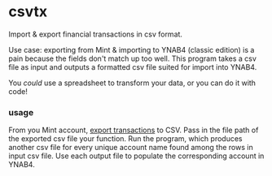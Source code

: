 # csvtx

Import & export financial transactions in csv format.

Use case: exporting from Mint & importing to YNAB4 (classic edition) is a pain
because the fields don't match up too well. This program takes a csv file as
input and outputs a formatted csv file suited for import into YNAB4.

You *could* use a spreadsheet to transform your data, or you can do it with code!

### usage

From you Mint account, [export
transactions](https://help.mint.com/Accounts-and-Transactions/888960591/How-do-you-export-transaction-data.htm)
to CSV. Pass in the file path of the exported csv file your function. Run the
program, which produces another csv file for every unique account name found
among the rows in input csv file. Use each output file to populate the
corresponding account in YNAB4.
